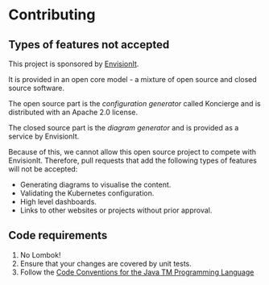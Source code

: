 # Contributing

## Types of features not accepted

This project is sponsored by [EnvisionIt](https://envisionit.app/). 

It is provided in an open core model - a mixture of open source and closed source software.

The open source part is the _configuration generator_ called Koncierge and is distributed with an Apache 2.0 license.

The closed source part is the _diagram generator_ and is provided as a service by EnvisionIt.

Because of this, we cannot allow this open source project to compete with EnvisionIt. 
Therefore, pull requests that add the following types of features will not be accepted:

- Generating diagrams to visualise the content. 
- Validating the Kubernetes configuration.
- High level dashboards. 
- Links to other websites or projects without prior approval.

## Code requirements

1. No Lombok! 
2. Ensure that your changes are covered by unit tests.
3. Follow the [Code Conventions for the Java TM Programming Language](https://www.oracle.com/java/technologies/javase/codeconventions-contents.html)